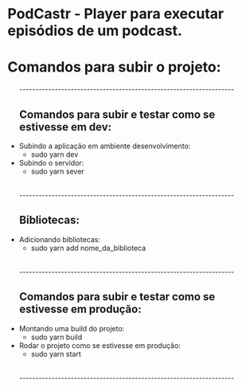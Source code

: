# PodCastr - Player para executar episódios de um podcast.


<h1> Comandos para subir o projeto: </h1>

<ul>
  
  <span>-------------------------------------------------------------------</span>
  
  <h2>Comandos para subir e testar como se estivesse em dev: </h2>

  <li> Subindo a aplicação em ambiente desenvolvimento: 
      <ul>
        <li>sudo yarn dev</li>
      </ul>
  </li>

  <li> Subindo o servidor: 
      <ul>
        <li>sudo yarn sever</li>
      </ul>
  </li>
  <br>
  
  <span>-------------------------------------------------------------------</span>
  
  <h2> Bibliotecas: </h2>
  
  <li> Adicionando bibliotecas: 
      <ul>
        <li>sudo yarn add nome_da_biblioteca</li>
      </ul>
  </li>
  <br>
  
  <span>-------------------------------------------------------------------</span>
  
  <h2>Comandos para subir e testar como se estivesse em produção: </h2>
  
  <li> Montando uma build do projeto: 
      <ul>
        <li>sudo yarn build</li>
      </ul>
  </li>
  
  <li> Rodar o projeto como se estivesse em produção: 
      <ul>
        <li>sudo yarn start</li>
      </ul>
  </li>
  <br>
  
  <span>-------------------------------------------------------------------</span>
      
</ul>
